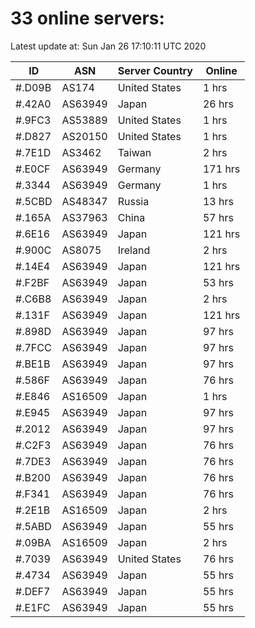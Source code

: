 # 33 online servers:

Latest update at: Sun Jan 26 17:10:11 UTC 2020

| ID | ASN | Server Country | Online |
| -- | --- | -------------- | ------ |
| #.D09B | AS174 | United States | 1 hrs |
| #.42A0 | AS63949 | Japan | 26 hrs |
| #.9FC3 | AS53889 | United States | 1 hrs |
| #.D827 | AS20150 | United States | 1 hrs |
| #.7E1D | AS3462 | Taiwan | 2 hrs |
| #.E0CF | AS63949 | Germany | 171 hrs |
| #.3344 | AS63949 | Germany | 1 hrs |
| #.5CBD | AS48347 | Russia | 13 hrs |
| #.165A | AS37963 | China | 57 hrs |
| #.6E16 | AS63949 | Japan | 121 hrs |
| #.900C | AS8075 | Ireland | 2 hrs |
| #.14E4 | AS63949 | Japan | 121 hrs |
| #.F2BF | AS63949 | Japan | 53 hrs |
| #.C6B8 | AS63949 | Japan | 2 hrs |
| #.131F | AS63949 | Japan | 121 hrs |
| #.898D | AS63949 | Japan | 97 hrs |
| #.7FCC | AS63949 | Japan | 97 hrs |
| #.BE1B | AS63949 | Japan | 97 hrs |
| #.586F | AS63949 | Japan | 76 hrs |
| #.E846 | AS16509 | Japan | 1 hrs |
| #.E945 | AS63949 | Japan | 97 hrs |
| #.2012 | AS63949 | Japan | 97 hrs |
| #.C2F3 | AS63949 | Japan | 76 hrs |
| #.7DE3 | AS63949 | Japan | 76 hrs |
| #.B200 | AS63949 | Japan | 76 hrs |
| #.F341 | AS63949 | Japan | 76 hrs |
| #.2E1B | AS16509 | Japan | 2 hrs |
| #.5ABD | AS63949 | Japan | 55 hrs |
| #.09BA | AS16509 | Japan | 2 hrs |
| #.7039 | AS63949 | United States | 76 hrs |
| #.4734 | AS63949 | Japan | 55 hrs |
| #.DEF7 | AS63949 | Japan | 55 hrs |
| #.E1FC | AS63949 | Japan | 55 hrs |

